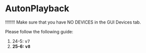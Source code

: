 # AutonPlayback

!!!!!!!!
Make sure that you have NO DEVICES in the GUI Devices tab.

Please follow the following guide:
1. 24-5: <kbd>v7</kbd>
2. **25-6: <kbd>v8</kbd>**